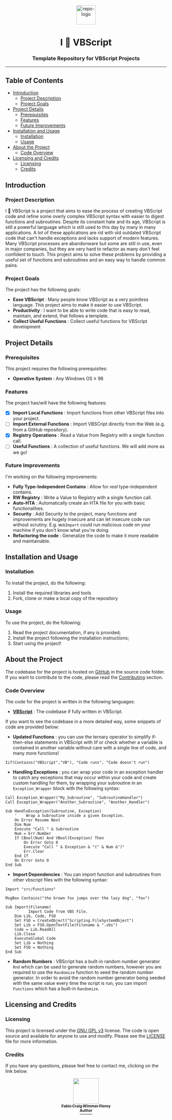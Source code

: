 <div id="repo-header" align="center">
 <img id="repo-logo" alt="repo-logo" src="https://user-images.githubusercontent.com/93403866/160690956-1b725bcc-38af-4316-875c-bd197719b503.png" height="60"></img>
  <h1  id="repo-title"> I 💙 VBScript </h1>
  <h3  id="repo-description" > Template Repository for VBScript Projects </h3>
  <hr>
</div>
<div id="repo-shields"align="center">

</div>

## Table of Contents

- [Introduction](#introduction)
    - [Project Description](#project-description)
    - [Project Goals](#project-goals)
- [Project Details](#project-details)
    - [Prerequisites](#prerequisites)
    - [Features](#features)
    - [Future Improvements](#future-improvements)
- [Installation and Usage](#installation-and-usage)
    - [Installation](#installation)
    - [Usage](#usage)
- [About the Project](#about-the-project)
    - [Code Overview](#code-overview)
- [Licensing and Credits](#licensing-and-credits)
    - [Licensing](#licensing)
    - [Credits](#credits)

## Introduction
### Project Description
I 💙 VBScript is a project that aims to ease the process of creating VBScript code and refine some overly complex VBScript syntax with easier to digest functions and subroutines. Despite its constant hate and its age, VBScript is still a powerful language which is still used to this day by many in many applications. A lot of these applications are rid with old outdated VBScript code that can't handle exceptions and lacks support of modern features. Many VBScript processes are abandonware but some are still in use, even in major companies, but they are very hard to refactor as many don't feel confident to touch. This project aims to solve these problems by providing a useful set of functions and subroutines and an easy way to handle common pains.

### Project Goals
The project has the following goals:

- **Ease VBScript** : Many people know VBScript as a very pointless language. This project aims to make it easier to use VBScript.
- **Productivity** : I want to be able to write code that is easy to read, maintain, and extend, that follows a template.
- **Collect Useful Functions** : Collect useful functions for VBScript development

## Project Details
### Prerequisites
This project requires the following prerequisites:

- **Operative System** : Any Windows OS ≥ 98

### Features
The project has/will have the following features:

- [x] **Import Local Functions** : Import functions from other VBScript files into your project.
- [ ] **Import External Functions** : Import VBSCript directly from the Web (e.g. from a GitHub repository).
- [x] **Registry Operations** : Read a Value from Registry with a single function call.
- [ ] **Useful Functions** : A collection of useful functions. We will add more as we go!

### Future Improvements
I'm working on the following improvements:

- **Fully Type-Independent Contains** : Allow for _real_ type-independent contains.
- **RW Registry** : Write a Value to Registry with a single function call.
- **Auto-HTA** : Automatically create an HTA file for you with basic functionalities.
- **Security** : Add Security to the project, many functions and improvements are hugely insecure and can let insecure code run without scrutiny. E.g. `WebImport` could run malicious code on your machine if you don't know what you're doing.
- **Refactoring the code** : Generalize the code to make it more readable and maintainable.

## Installation and Usage
### Installation
To install the project, do the following:
1. Install the required libraries and tools
2. Fork, clone or make a local copy of the repository

### Usage
To use the project, do the following:
1. Read the project documentation, if any is provided;
2. Install the project following the installation instructions;
4. Start using the project!

## About the Project
The codebase for the project is hosted on [GitHub](github.com) in the source code folder.
If you want to contribute to the code, please read the [Contributing](CONTRIBUTING.md) section.

### Code Overview

The code for the project is written in the following languages:

- **[VBScript](https://en.wikipedia.org/wiki/VBScript)** : The codebase if fully written in VBScript.

If you want to see the codebase in a more detailed way, some snippets of code are provided below:

- **Updated Functions** : you can use the ternary operator to simplify if-then-else statements in VBScript with Iif or check whether a variable is contained in another variable without care with a single line of code, and many more functions!
  
```vbscript
Iif(Contains("VBScript","VB"), "Code runs", "Code doesn't run")
```

- **Handling Exceptions** : you can wrap your code in an exception handler to catch any exceptions that may occur within your code and create custom handling for them, by wrapping your subroutine in an `Exception_Wrapper` block with the following syntax:

```vbscript
Call Exception_Wrapper("My_Subroutine", "SubroutineHandler")
Call Exception_Wrapper("Another_Subroutine", "Another_Handler")

Sub HandleException(Subroutine, Exception)
    '    Wrap a Subroutine inside a given Exception.
    On Error Resume Next
    Dim Num
    Execute "Call " & Subroutine
    Num = Err.Number
    If CBool(Num) And VBool(Exception) Then
        On Error Goto 0
        Execute "Call " & Exception & "(" & Num &")"
        Err.Clear
    End If
    On Error Goto 0
End Sub
```

- **Import Dependencies** : You can import function and subroutines from other vbscript files with the following syntax:

```vbscript
Import "src/Functions"

MsgBox Contains("the brown fox jumps over the lazy dog", "fox")

Sub Import(Filename)
     '    Import Code from VBS File.
    Dim Lib, Code, FSO
    Set FSO = CreateObject("Scripting.FileSystemObject")
    Set Lib = FSO.OpenTextFile(Filename & ".vbs")
    Code = Lib.ReadAll
    Lib.Close
    ExecuteGlobal Code
    Set Lib = Nothing
    Set FSO = Nothing
End Sub
```

- **Random Numbers** : VBScript has a built-in random number generator `Rnd` which can be used to generate random numbers, however you are required to use the `Randomize` function to seed the random number generator. In order to avoid the random number generator being seeded with the same value every time the script is run, you can import `Functions` which has a built-in `Randomize`.

## Licensing and Credits
### Licensing
This project is licensed under the [GNU GPL v3](https://www.gnu.org/licenses/gpl-3.0.html) license. The code is open source and available for anyone to use and modify. Please see the [LICENSE](LICENSE.md) file for more information. 

### Credits
If you have any questions, please feel free to contact me, clicking on the link below.
<div align="center">
    <a href="mailto:fabioflorey@hackermail.com?subject=I%F0%9F%92%99VBSript"><kbd>
    <img src="https://avatars.githubusercontent.com/u/93403866?s=96&v=4" height="80" alt=""/></kbd><br>
    <sub><b>Fabio Craig Wimmer Florey</b></sub><br>
    <sup><b>Author</b></sup>
</div>

